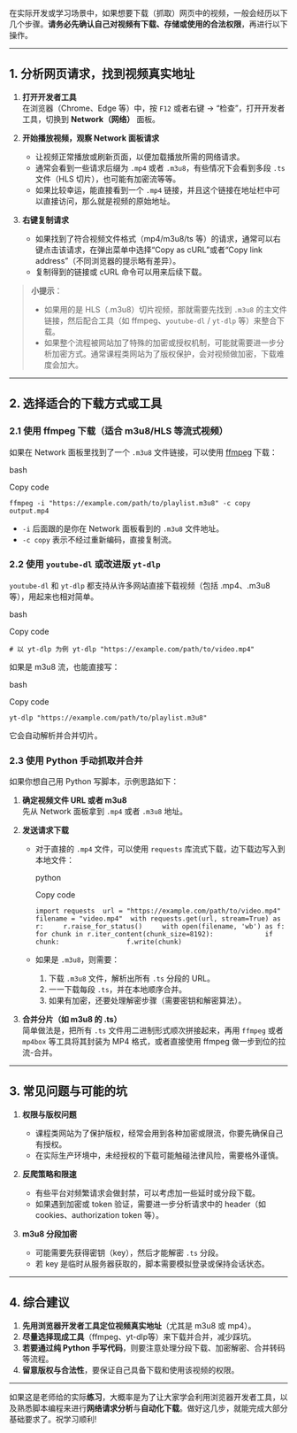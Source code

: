 在实际开发或学习场景中，如果想要下载（抓取）网页中的视频，一般会经历以下几个步骤。**请务必先确认自己对视频有下载、存储或使用的合法权限**，再进行以下操作。

---

## 1. 分析网页请求，找到视频真实地址

1. **打开开发者工具**  
    在浏览器（Chrome、Edge 等）中，按 `F12` 或者右键 → “检查”，打开开发者工具，切换到 **Network（网络）** 面板。
    
2. **开始播放视频，观察 Network 面板请求**
    
    - 让视频正常播放或刷新页面，以便加载播放所需的网络请求。
    - 通常会看到一些请求后缀为 `.mp4` 或者 `.m3u8`，有些情况下会看到多段 `.ts` 文件（HLS 切片），也可能有加密流等等。
    - 如果比较幸运，能直接看到一个 `.mp4` 链接，并且这个链接在地址栏中可以直接访问，那么就是视频的原始地址。
3. **右键复制请求**
    
    - 如果找到了符合视频文件格式（mp4/m3u8/ts 等）的请求，通常可以右键点击该请求，在弹出菜单中选择“Copy as cURL”或者“Copy link address”（不同浏览器的提示略有差异）。
    - 复制得到的链接或 cURL 命令可以用来后续下载。

> **小提示**：
> 
> - 如果用的是 HLS（.m3u8）切片视频，那就需要先找到 `.m3u8` 的主文件链接，然后配合工具（如 ffmpeg、`youtube-dl` / `yt-dlp` 等）来整合下载。
> - 如果整个流程被网站加了特殊的加密或授权机制，可能就需要进一步分析加密方式。通常课程类网站为了版权保护，会对视频做加密，下载难度会加大。

---

## 2. 选择适合的下载方式或工具

### 2.1 使用 ffmpeg 下载（适合 m3u8/HLS 等流式视频）

如果在 Network 面板里找到了一个 `.m3u8` 文件链接，可以使用 [ffmpeg](https://ffmpeg.org/) 下载：

bash

Copy code

`ffmpeg -i "https://example.com/path/to/playlist.m3u8" -c copy output.mp4`

- `-i` 后面跟的是你在 Network 面板看到的 `.m3u8` 文件地址。
- `-c copy` 表示不经过重新编码，直接复制流。

### 2.2 使用 `youtube-dl` 或改进版 `yt-dlp`

`youtube-dl` 和 `yt-dlp` 都支持从许多网站直接下载视频（包括 .mp4、.m3u8 等），用起来也相对简单。

bash

Copy code

`# 以 yt-dlp 为例 yt-dlp "https://example.com/path/to/video.mp4"`

如果是 m3u8 流，也能直接写：

bash

Copy code

`yt-dlp "https://example.com/path/to/playlist.m3u8"`

它会自动解析并合并切片。

### 2.3 使用 Python 手动抓取并合并

如果你想自己用 Python 写脚本，示例思路如下：

1. **确定视频文件 URL 或者 m3u8**  
    先从 Network 面板拿到 `.mp4` 或者 `.m3u8` 地址。
    
2. **发送请求下载**
    
    - 对于直接的 `.mp4` 文件，可以使用 `requests` 库流式下载，边下载边写入到本地文件：
        
        python
        
        Copy code
        
        `import requests  url = "https://example.com/path/to/video.mp4" filename = "video.mp4"  with requests.get(url, stream=True) as r:     r.raise_for_status()     with open(filename, 'wb') as f:         for chunk in r.iter_content(chunk_size=8192):             if chunk:                 f.write(chunk)`
        
    - 如果是 `.m3u8`，则需要：
        1. 下载 `.m3u8` 文件，解析出所有 `.ts` 分段的 URL。
        2. 一一下载每段 `.ts`，并在本地顺序合并。
        3. 如果有加密，还要处理解密步骤（需要密钥和解密算法）。
3. **合并分片（如 m3u8 的 .ts）**  
    简单做法是，把所有 `.ts` 文件用二进制形式顺次拼接起来，再用 `ffmpeg` 或者 `mp4box` 等工具将其封装为 MP4 格式，或者直接使用 ffmpeg 做一步到位的拉流-合并。
    

---

## 3. 常见问题与可能的坑

1. **权限与版权问题**
    
    - 课程类网站为了保护版权，经常会用到各种加密或限流，你要先确保自己有授权。
    - 在实际生产环境中，未经授权的下载可能触碰法律风险，需要格外谨慎。
2. **反爬策略和限速**
    
    - 有些平台对频繁请求会做封禁，可以考虑加一些延时或分段下载。
    - 如果遇到加密或 token 验证，需要进一步分析请求中的 header（如 cookies、authorization token 等）。
3. **m3u8 分段加密**
    
    - 可能需要先获得密钥（key），然后才能解密 `.ts` 分段。
    - 若 key 是临时从服务器获取的，脚本需要模拟登录或保持会话状态。

---

## 4. 综合建议

1. **先用浏览器开发者工具定位视频真实地址**（尤其是 m3u8 或 mp4）。
2. **尽量选择现成工具**（ffmpeg、yt-dlp等）来下载并合并，减少踩坑。
3. **若要通过纯 Python 手写代码**，则要注意处理分段下载、加密解密、合并转码等流程。
4. **留意版权与合法性**，要保证自己具备下载和使用该视频的权限。

---

如果这是老师给的实际**练习**，大概率是为了让大家学会利用浏览器开发者工具，以及熟悉脚本编程来进行**网络请求分析**与**自动化下载**。做好这几步，就能完成大部分基础要求了。祝学习顺利!